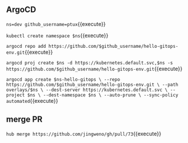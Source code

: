 ## ArgoCD

`ns=dev
github_username=ptux`{{execute}}

`kubectl create namespace $ns`{{execute}}

`argocd repo add https://github.com/$github_username/hello-gitops-env.git`{{execute}}

`argocd proj create $ns -d https://kubernetes.default.svc,$ns -s https://github.com/$github_username/hello-gitops-env.git`{{execute}}

`argocd app create $ns-hello-gitops \
  --repo https://github.com/$github_username/hello-gitops-env.git \
  --path overlays/$ns \
  --dest-server https://kubernetes.default.svc \
  --project $ns \
  --dest-namespace $ns \
  --auto-prune \
  --sync-policy automated`{{execute}}

## merge PR

`hub merge https://github.com/jingweno/gh/pull/73`{{execute}}